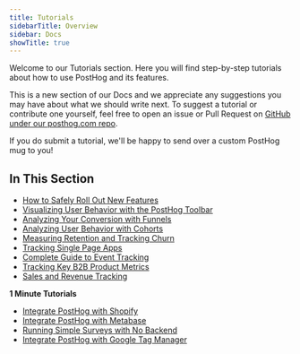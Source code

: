 ```yaml
---
title: Tutorials
sidebarTitle: Overview
sidebar: Docs
showTitle: true
---
```


Welcome to our Tutorials section. Here you will find step-by-step tutorials about how to use PostHog and its features. 

This is a new section of our Docs and we appreciate any suggestions you may have about what we should write next. To suggest a tutorial or contribute one yourself, feel free to open an issue or Pull Request on [GitHub under our posthog.com repo](https://github.com/PostHog/posthog.com).

If you do submit a tutorial, we'll be happy to send over a custom PostHog mug to you!

## In This Section

- [How to Safely Roll Out New Features](/docs/tutorials/feature-flags)
- [Visualizing User Behavior with the PostHog Toolbar](/docs/tutorials/toolbar)
- [Analyzing Your Conversion with Funnels](/docs/tutorials/funnels)
- [Analyzing User Behavior with Cohorts](/docs/tutorials/cohorts)
- [Measuring Retention and Tracking Churn](/docs/tutorials/retention)
- [Tracking Single Page Apps](/docs/tutorials/spa)
- [Complete Guide to Event Tracking](/docs/tutorials/actions)
- [Tracking Key B2B Product Metrics](/docs/tutorials/b2b)
- [Sales and Revenue Tracking](/docs/tutorials/revenue)

**1 Minute Tutorials**

- [Integrate PostHog with Shopify](//docs/integrate/third-party/shopify)
- [Integrate PostHog with Metabase](/docs/tutorials/1-minute/integrate-with-metabase)
- [Running Simple Surveys with No Backend](/docs/tutorials/1-minute/survey)
- [Integrate PostHog with Google Tag Manager](/docs/integrate/third-party/google-tag-manager)
